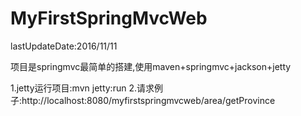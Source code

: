 # MyFirstSpringMvcWeb

lastUpdateDate:2016/11/11

项目是springmvc最简单的搭建,使用maven+springmvc+jackson+jetty

1.jetty运行项目:mvn jetty:run
2.请求例子:http://localhost:8080/myfirstspringmvcweb/area/getProvince
